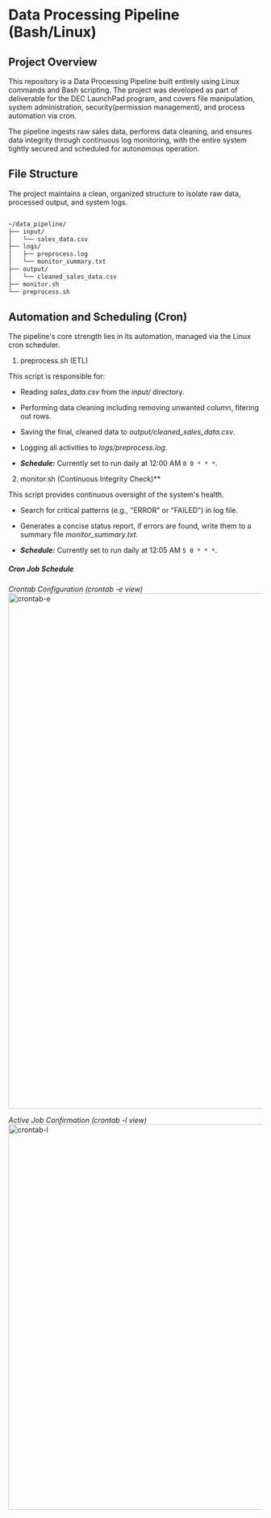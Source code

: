 # Data Processing Pipeline (Bash/Linux)

## Project Overview

This repository is a Data Processing Pipeline built entirely using Linux commands and Bash scripting. The project was developed as part of deliverable for the DEC LaunchPad program, and covers file manipulation, system administration, security(permission management), and process automation via cron.

The pipeline ingests raw sales data, performs data cleaning, and ensures data integrity through continuous log monitoring, with the entire system tightly secured and scheduled for autonomous operation.

## File Structure

The project maintains a clean, organized structure to isolate raw data, processed output, and system logs.

```markdown

~/data_pipeline/
├── input/
│   └── sales_data.csv
├── logs/
│   ├── preprocess.log
│   └── monitor_summary.txt
├── output/
│   └── cleaned_sales_data.csv
├── monitor.sh
└── preprocess.sh
```

## Automation and Scheduling (Cron)

The pipeline's core strength lies in its automation, managed via the Linux cron scheduler.

1. preprocess.sh (ETL)

This script is responsible for:

- Reading *sales_data.csv* from the *input/* directory.

- Performing data cleaning including removing unwanted column, fitering out rows.

- Saving the final, cleaned data to *output/cleaned_sales_data.csv*.

- Logging all activities to *logs/preprocess.log*.

- ***Schedule:*** Currently set to run daily at 12:00 AM ```0 0 * * *```.

2. monitor.sh (Continuous Integrity Check)**

This script provides continuous oversight of the system's health.

- Search for critical patterns (e.g., "ERROR" or "FAILED") in log file.

- Generates a concise status report, if errors are found, write them to a summary file *monitor_summary.txt*.

- ***Schedule:*** Currently set to run daily at 12:05 AM ```5 0 * * *```.
 
##### Cron Job Schedule

*Crontab Configuration (crontab -e view)*
<img width="1919" height="1019" alt="crontab-e" src="https://github.com/user-attachments/assets/78b5e0f3-dd5b-42a9-b297-3d65beb5ef1c" />

*Active Job Confirmation (crontab -l view)*
<img width="1919" height="762" alt="crontab-l" src="https://github.com/user-attachments/assets/a871cfbd-5e58-4fc5-bd44-8da9406a7071" />
